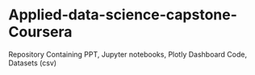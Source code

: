# Applied-data-science-capstone-Coursera
Repository Containing PPT, Jupyter notebooks, Plotly Dashboard Code, Datasets (csv)
